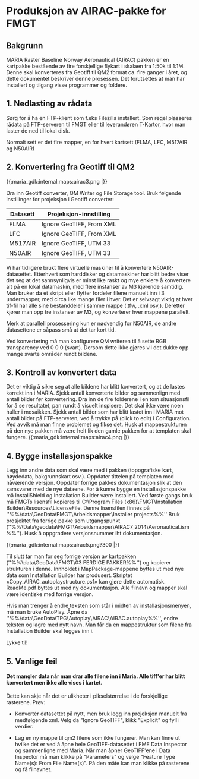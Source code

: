 # Produksjon av AIRAC-pakke for FMGT


## Bakgrunn

 
MARIA Raster Baseline Norway Aeronautical (AIRAC) pakken er en kartpakke bestående av fire forskjellige flykart i skalaen fra 1:50k til 1:1M. Denne skal konverteres fra Geotiff til QM2 format ca. fire ganger i året, og dette dokumentet beskriver denne prosessen. Det forutsettes at man har installert og tilgang visse programmer og foldere. 

## 1. Nedlasting av rådata

Sørg for å ha en FTP-klient som f.eks Filezilla installert. Som regel plasseres rådata på FTP-serveren til FMGT eller til leverandøren T-Kartor, hvor man laster de ned til lokal disk.

Normalt sett er det fire mapper, en for hvert kartsett (FLMA, LFC, M517AIR og N50AIR)

## 2. Konvertering fra Geotiff til QM2


{{:maria_gdk:internal:maps:airac3.png |}}

Dra inn Geotiff converter, QM Writer og File Storage tool. Bruk følgende instillinger for projeksjon i Geotiff converter:

 | Datasett | Projeksjon-innstilling   | 
 | -------- | ----------------------   | 
 | FLMA     | Ignore GeoTIFF, From XML | 
 | LFC      | Ignore GeoTIFF, From XML | 
 | M517AIR  | Ignore GeoTIFF, UTM 33   | 
 | N50AIR   | Ignore GeoTIFF, UTM 33   | 

Vi har tidligere brukt flere virtuelle maskiner til å konvertere N50AIR-datasettet. Etterhvert som harddisker og datamaskiner har blitt bedre viser det seg at det sannsynligvis er minst like raskt og mye enklere å konvertere alt på en lokal datamaskin, med flere instanser av M3 kjørende samtidig. Man bruker da et skript eller flytter fordeler filene manuelt inn i 3 undermapper, med circa like mange filer i hver. Det er selvsagt viktig at hver tif-fil har alle sine bestanddeler i samme mappe (.tfw, .xml osv,). Deretter kjører man opp tre instanser av M3, og konverterer hver mappene parallelt. 

Merk at parallell prosessering kun er nødvendig for N50AIR, de andre datasettene er såpass små at det tar kort tid.

Ved konvertering må man konfigurere QM writeren til å sette RGB transparency ved 0 0 0 (svart). Dersom dette ikke gjøres vil det dukke opp mange svarte områder rundt bildene. 

## 3. Kontroll av konvertert data

Det er viktig å sikre seg at alle bildene har blitt konvertert, og at de lastes korrekt inn i MARIA. Sjekk antall konverterte bilder og sammenlign med antall bilder før konvertering. Dra inn de fire folderene i en tom situasjonsfil for å se resultatet, pan rundt å visuelt inspisere. Det skal ikke være noen huller i mosaikken. Sjekk antall bilder som har blitt lastet inn i MARIA mot antall bilder på FTP-serveren, ved å trykke på (click to edit) i Configuration. Ved avvik må man finne problemet og fikse det. Husk at mappestrukturen på den nye pakken må være helt lik den gamle pakken for at templaten skal fungere.
{{:maria_gdk:internal:maps:airac4.png |}}


## 4. Bygge installasjonspakke

Legg inn andre data som skal være med i pakken (topografiske kart, høydedata, bakgrunnskart osv.). Oppdater tittelen på templaten med nåværende versjon. Oppdater forrige pakkes dokumentasjon slik at den samsvarer med de nye dataene. For å kunne bygge en installasjonspakke må InstallShield og Installation Builder være installert. Ved første gangs bruk må FMGTs lisensfil kopieres til C:\Program Files (x86)\FMGT\Installation Builder\Resources\LicenseFile. Denne lisensfilen finnes på ''%%\\data\GeoData\FMGT\Arbeidsmapper\Installer projects%%''
Bruk prosjektet fra forrige pakke som utgangspunkt (''%%\\Data\geodata\FMGT\Arbeidsmapper\AIRAC7_2014\Aeronautical.ism%%''). Husk å oppgradere versjonsnummer iht dokumentasjon.

{{:maria_gdk:internal:maps:airac5.png?300 |}}

Til slutt tar man for seg forrige versjon av kartpakken (''%%\\data\GeoData\FMGT\03 FERDIGE PAKKER%%'') og kopierer strukturen i denne. Innholdet i MapPackage-mappene byttes ut med nye data som Installation Builder har produsert. Skriptet «Copy_AIRAC_autoplaystructure.ps1» kan gjøre dette automatisk. ReadMe.pdf byttes ut med ny dokumentasjon. Alle filnavn og mapper skal være identiske med forrige versjon.

Hvis man trenger å endre teksten som står i midten av installasjonsmenyen, må man bruke AutoPlay. Åpne da ''%%\\data\GeoData\TPG\Autoplay\AIRAC\AIRAC.autoplay%%'', endre teksten og lagre med nytt navn. Man får da en mappestruktur som filene fra Installation Builder skal legges inn i.

Lykke til!

## 5. Vanlige feil

####  Det mangler data når man drar alle filene inn i Maria. Alle tiff'er har blitt konvertert men ikke alle vises i kartet.
Dette kan skje når det er ulikheter i pikselstørrelse i de forskjellige rasterene. Prøv:

*  Konvertér datasettet på nytt, men bruk legg inn projeksjon manuelt fra medfølgende xml. Velg da "Ignore GeoTIFF", klikk "Explicit" og fyll i verdier.

*  Lag en ny mappe til qm2 filene som ikke fungerer. Man kan finne ut hvilke det er ved å åpne hele GeoTIFF-datasettet i FME Data Inspector og sammenligne med Maria. Når man åpner GeoTIFF'ene i Data Inspector må man klikke på "Parameters" og velge "Feature Type Name(s): From File Name(s)". På den måte kan man klikke på rasterene og få filnavnet.







